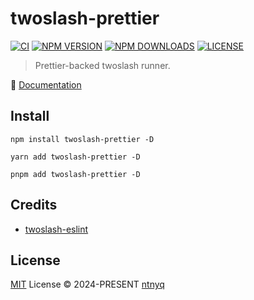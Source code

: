 # twoslash-prettier

[![CI](https://github.com/ntnyq/twoslash-prettier/workflows/CI/badge.svg)](https://github.com/ntnyq/twoslash-prettier/actions)
[![NPM VERSION](https://img.shields.io/npm/v/twoslash-prettier.svg)](https://www.npmjs.com/package/twoslash-prettier)
[![NPM DOWNLOADS](https://img.shields.io/npm/dy/twoslash-prettier.svg)](https://www.npmjs.com/package/twoslash-prettier)
[![LICENSE](https://img.shields.io/github/license/ntnyq/twoslash-prettier.svg)](https://github.com/ntnyq/twoslash-prettier/blob/main/LICENSE)

> Prettier-backed twoslash runner.

:book: [Documentation](https://twoslash-prettier.ntnyq.com)

## Install

```shell
npm install twoslash-prettier -D
```

```shell
yarn add twoslash-prettier -D
```

```shell
pnpm add twoslash-prettier -D
```

## Credits

- [twoslash-eslint](https://github.com/twoslashes/twoslash/tree/main/packages/twoslash-eslint)

## License

[MIT](./LICENSE) License © 2024-PRESENT [ntnyq](https://github.com/ntnyq)
